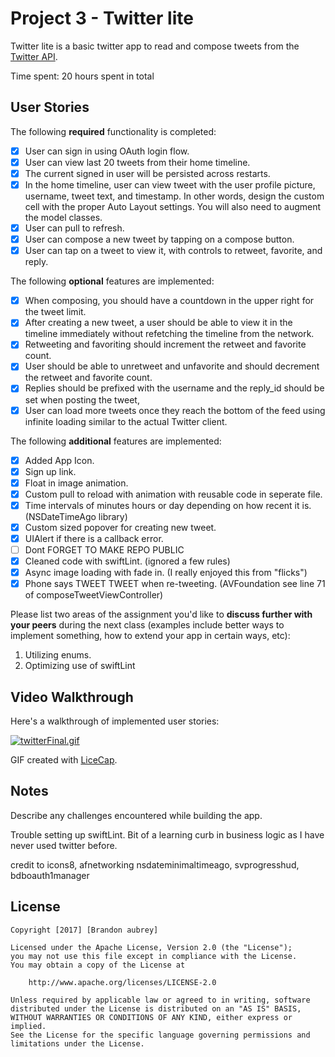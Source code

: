 # Project 3 - Twitter lite

Twitter lite is a basic twitter app to read and compose tweets from the [Twitter API](https://apps.twitter.com/).

Time spent: 20 hours spent in total

## User Stories

The following **required** functionality is completed:

- [x] User can sign in using OAuth login flow.
- [x] User can view last 20 tweets from their home timeline.
- [x] The current signed in user will be persisted across restarts.
- [x] In the home timeline, user can view tweet with the user profile picture, username, tweet text, and timestamp.  In other words, design the custom cell with the proper Auto Layout settings.  You will also need to augment the model classes.
- [x] User can pull to refresh.
- [x] User can compose a new tweet by tapping on a compose button.
- [x] User can tap on a tweet to view it, with controls to retweet, favorite, and reply.

The following **optional** features are implemented:

- [x] When composing, you should have a countdown in the upper right for the tweet limit.
- [x] After creating a new tweet, a user should be able to view it in the timeline immediately without refetching the timeline from the network.
- [x] Retweeting and favoriting should increment the retweet and favorite count.
- [x] User should be able to unretweet and unfavorite and should decrement the retweet and favorite count.
- [x] Replies should be prefixed with the username and the reply_id should be set when posting the tweet,
- [x] User can load more tweets once they reach the bottom of the feed using infinite loading similar to the actual Twitter client.

The following **additional** features are implemented:

- [x] Added App Icon.
- [x] Sign up link.
- [x] Float in image animation.
- [x] Custom pull to reload with animation with reusable code in seperate file.
- [x] Time intervals of minutes hours or day depending on how recent it is. (NSDateTimeAgo library)
- [x] Custom sized popover for creating new tweet.
- [x] UIAlert if there is a callback error.
- [ ] Dont FORGET TO MAKE REPO PUBLIC
- [x] Cleaned code with swiftLint. (ignored a few rules)
- [x] Async image loading with fade in. (I really enjoyed this from "flicks")
- [x] Phone says TWEET TWEET when re-tweeting. (AVFoundation see line 71 of composeTweetViewController)

Please list two areas of the assignment you'd like to **discuss further with your peers** during the next class (examples include better ways to implement something, how to extend your app in certain ways, etc):

1. Utilizing enums.
2. Optimizing use of swiftLint

## Video Walkthrough

Here's a walkthrough of implemented user stories:

[![twitterFinal.gif](https://s27.postimg.org/l9essarb7/twitter_Final.gif)](https://postimg.org/image/hd1gwb6bj/)

GIF created with [LiceCap](http://www.cockos.com/licecap/).

## Notes

Describe any challenges encountered while building the app.

Trouble setting up swiftLint.
Bit of a learning curb in business logic as I have never used twitter before.

credit to icons8, afnetworking nsdateminimaltimeago, svprogresshud, bdboauth1manager

## License

    Copyright [2017] [Brandon aubrey]

    Licensed under the Apache License, Version 2.0 (the "License");
    you may not use this file except in compliance with the License.
    You may obtain a copy of the License at

        http://www.apache.org/licenses/LICENSE-2.0

    Unless required by applicable law or agreed to in writing, software
    distributed under the License is distributed on an "AS IS" BASIS,
    WITHOUT WARRANTIES OR CONDITIONS OF ANY KIND, either express or implied.
    See the License for the specific language governing permissions and
    limitations under the License.



